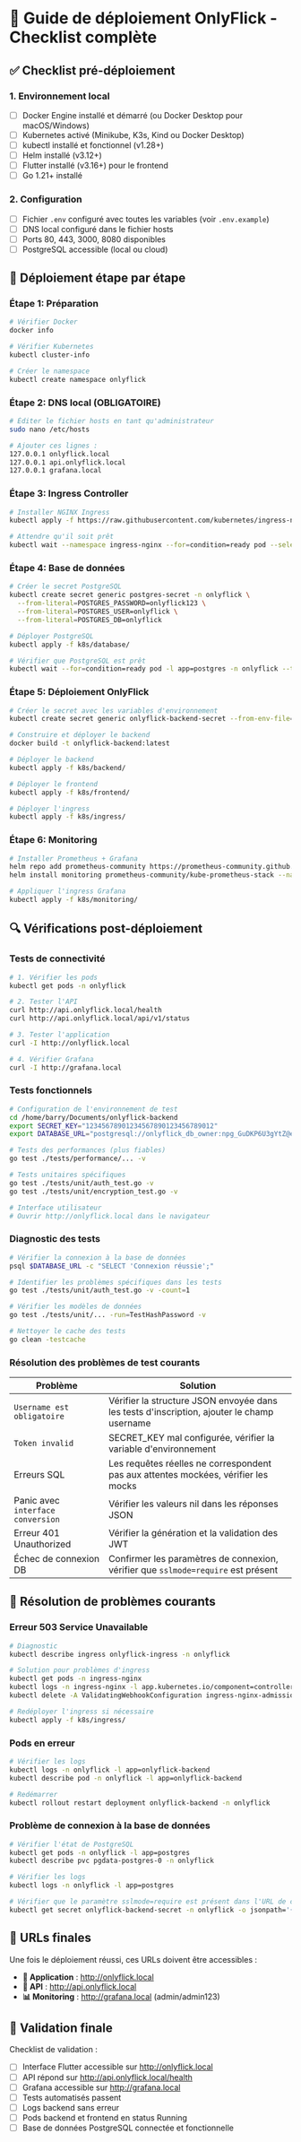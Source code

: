 # 🚀 Guide de déploiement OnlyFlick - Checklist complète

## ✅ **Checklist pré-déploiement**

### 1. Environnement local

- [ ] Docker Engine installé et démarré (ou Docker Desktop pour macOS/Windows)
- [ ] Kubernetes activé (Minikube, K3s, Kind ou Docker Desktop)
- [ ] kubectl installé et fonctionnel (v1.28+)
- [ ] Helm installé (v3.12+)
- [ ] Flutter installé (v3.16+) pour le frontend
- [ ] Go 1.21+ installé

### 2. Configuration

- [ ] Fichier `.env` configuré avec toutes les variables (voir `.env.example`)
- [ ] DNS local configuré dans le fichier hosts
- [ ] Ports 80, 443, 3000, 8080 disponibles
- [ ] PostgreSQL accessible (local ou cloud)

## 🎯 **Déploiement étape par étape**

### Étape 1: Préparation

```bash
# Vérifier Docker
docker info

# Vérifier Kubernetes  
kubectl cluster-info

# Créer le namespace
kubectl create namespace onlyflick
```

### Étape 2: DNS local (OBLIGATOIRE)

```bash
# Éditer le fichier hosts en tant qu'administrateur
sudo nano /etc/hosts

# Ajouter ces lignes :
127.0.0.1 onlyflick.local
127.0.0.1 api.onlyflick.local
127.0.0.1 grafana.local
```

### Étape 3: Ingress Controller

```bash
# Installer NGINX Ingress
kubectl apply -f https://raw.githubusercontent.com/kubernetes/ingress-nginx/controller-v1.8.2/deploy/static/provider/cloud/deploy.yaml

# Attendre qu'il soit prêt
kubectl wait --namespace ingress-nginx --for=condition=ready pod --selector=app.kubernetes.io/component=controller --timeout=300s
```

### Étape 4: Base de données

```bash
# Créer le secret PostgreSQL
kubectl create secret generic postgres-secret -n onlyflick \
  --from-literal=POSTGRES_PASSWORD=onlyflick123 \
  --from-literal=POSTGRES_USER=onlyflick \
  --from-literal=POSTGRES_DB=onlyflick

# Déployer PostgreSQL
kubectl apply -f k8s/database/

# Vérifier que PostgreSQL est prêt
kubectl wait --for=condition=ready pod -l app=postgres -n onlyflick --timeout=120s
```

### Étape 5: Déploiement OnlyFlick

```bash
# Créer le secret avec les variables d'environnement
kubectl create secret generic onlyflick-backend-secret --from-env-file=.env -n onlyflick

# Construire et déployer le backend
docker build -t onlyflick-backend:latest

# Déployer le backend
kubectl apply -f k8s/backend/

# Déployer le frontend
kubectl apply -f k8s/frontend/

# Déployer l'ingress
kubectl apply -f k8s/ingress/
```

### Étape 6: Monitoring

```bash
# Installer Prometheus + Grafana
helm repo add prometheus-community https://prometheus-community.github.io/helm-charts
helm install monitoring prometheus-community/kube-prometheus-stack --namespace monitoring --create-namespace --set grafana.adminPassword=admin123

# Appliquer l'ingress Grafana
kubectl apply -f k8s/monitoring/
```

## 🔍 **Vérifications post-déploiement**

### Tests de connectivité

```bash
# 1. Vérifier les pods
kubectl get pods -n onlyflick

# 2. Tester l'API
curl http://api.onlyflick.local/health
curl http://api.onlyflick.local/api/v1/status

# 3. Tester l'application
curl -I http://onlyflick.local

# 4. Vérifier Grafana
curl -I http://grafana.local
```

### Tests fonctionnels

```bash
# Configuration de l'environnement de test
cd /home/barry/Documents/onlyflick-backend
export SECRET_KEY="12345678901234567890123456789012"
export DATABASE_URL="postgresql://onlyflick_db_owner:npg_GuDKP6U3gYtZ@ep-curly-sun-a2np1ifi-pooler.eu-central-1.aws.neon.tech/onlyflick_db?sslmode=require"

# Tests des performances (plus fiables)
go test ./tests/performance/... -v

# Tests unitaires spécifiques
go test ./tests/unit/auth_test.go -v
go test ./tests/unit/encryption_test.go -v

# Interface utilisateur
# Ouvrir http://onlyflick.local dans le navigateur
```

### Diagnostic des tests

```bash
# Vérifier la connexion à la base de données
psql $DATABASE_URL -c "SELECT 'Connexion réussie';"

# Identifier les problèmes spécifiques dans les tests
go test ./tests/unit/auth_test.go -v -count=1

# Vérifier les modèles de données
go test ./tests/unit/... -run=TestHashPassword -v

# Nettoyer le cache des tests
go clean -testcache
```

### Résolution des problèmes de test courants

| Problème | Solution |
|---------|----------|
| `Username est obligatoire` | Vérifier la structure JSON envoyée dans les tests d'inscription, ajouter le champ username |
| `Token invalid` | SECRET_KEY mal configurée, vérifier la variable d'environnement |
| Erreurs SQL | Les requêtes réelles ne correspondent pas aux attentes mockées, vérifier les mocks |
| Panic avec `interface conversion` | Vérifier les valeurs nil dans les réponses JSON |
| Erreur 401 Unauthorized | Vérifier la génération et la validation des JWT |
| Échec de connexion DB | Confirmer les paramètres de connexion, vérifier que `sslmode=require` est présent |

## 🚨 **Résolution de problèmes courants**

### Erreur 503 Service Unavailable

```bash
# Diagnostic
kubectl describe ingress onlyflick-ingress -n onlyflick

# Solution pour problèmes d'ingress
kubectl get pods -n ingress-nginx
kubectl logs -n ingress-nginx -l app.kubernetes.io/component=controller
kubectl delete -A ValidatingWebhookConfiguration ingress-nginx-admission

# Redéployer l'ingress si nécessaire
kubectl apply -f k8s/ingress/
```

### Pods en erreur

```bash
# Vérifier les logs
kubectl logs -n onlyflick -l app=onlyflick-backend
kubectl describe pod -n onlyflick -l app=onlyflick-backend

# Redémarrer
kubectl rollout restart deployment onlyflick-backend -n onlyflick
```

### Problème de connexion à la base de données

```bash
# Vérifier l'état de PostgreSQL
kubectl get pods -n onlyflick -l app=postgres
kubectl describe pvc pgdata-postgres-0 -n onlyflick

# Vérifier les logs
kubectl logs -n onlyflick -l app=postgres

# Vérifier que le paramètre sslmode=require est présent dans l'URL de connexion
kubectl get secret onlyflick-backend-secret -n onlyflick -o jsonpath='{.data.DATABASE_URL}' | base64 --decode
```

## 📱 **URLs finales**

Une fois le déploiement réussi, ces URLs doivent être accessibles :

- **🎨 Application** : http://onlyflick.local
- **🚀 API** : http://api.onlyflick.local  
- **📊 Monitoring** : http://grafana.local (admin/admin123)

## 🎉 **Validation finale**

Checklist de validation :

- [ ] Interface Flutter accessible sur http://onlyflick.local
- [ ] API répond sur http://api.onlyflick.local/health
- [ ] Grafana accessible sur http://grafana.local
- [ ] Tests automatisés passent
- [ ] Logs backend sans erreur
- [ ] Pods backend et frontend en status Running
- [ ] Base de données PostgreSQL connectée et fonctionnelle

